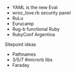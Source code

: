 * YAML is the new Eval
* wroc_love.rb security panel
* RuLu
* Eurucamp
* Rug-b functional Ruby
* RubyConf Argentina

Sitepoint ideas

* Pathnames
* 3/5/7 #microrb libs
* Faraday
